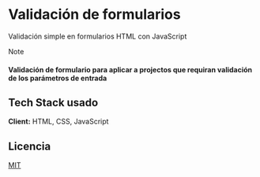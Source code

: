
# Validación de formularios

Validación simple en formularios HTML con JavaScript


> [!Note]
> #### Validación de formulario para aplicar a projectos que requiran validación de los parámetros de entrada




## Tech Stack usado

**Client:** HTML, CSS, JavaScript



## Licencia

[MIT](https://choosealicense.com/licenses/mit/)

